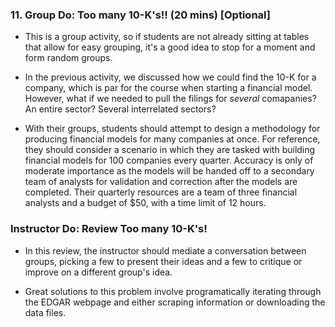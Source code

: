### 11. Group Do: Too many 10-K's!! (20 mins) [Optional]

* This is a group activity, so if students are not already sitting at tables that allow for easy grouping, it's a good idea to stop for a moment and form random groups.

* In the previous activity, we discussed how we could find the 10-K for a company, which is par for the course when starting a financial model. However, what if we needed to pull the filings for _several_ comapanies? An entire sector? Several interrelated sectors?

* With their groups, students should attempt to design a methodology for producing financial models for many companies at once. For reference, they should consider a scenario in which they are tasked with building financial models for 100 companies every quarter. Accuracy is only of moderate importance as the models will be handed off to a secondary team of analysts for validation and correction after the models are completed. Their quarterly resources are a team of three financial analysts and a budget of $50, with a time limit of 12 hours.

### Instructor Do: Review Too many 10-K's!

* In this review, the instructor should mediate a conversation between groups, picking a few to present their ideas and a few to critique or improve on a different group's idea. 

* Great solutions to this problem involve programatically iterating through the EDGAR webpage and either scraping information or downloading the data files. 